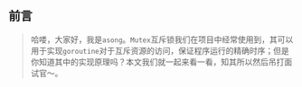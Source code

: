 ## 前言

> 哈喽，大家好，我是`asong`。`Mutex`互斥锁我们在项目中经常使用到，其可以用于实现`goroutine`对于互斥资源的访问，保证程序运行的精确时序；但是你知道其中的实现原理吗？本文我们就一起来看一看，知其所以然后吊打面试官～。



## 